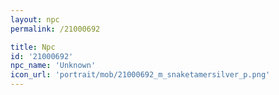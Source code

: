 ```yaml
---
layout: npc
permalink: /21000692

title: Npc
id: '21000692'
npc_name: 'Unknown'
icon_url: 'portrait/mob/21000692_m_snaketamersilver_p.png'
---
```

